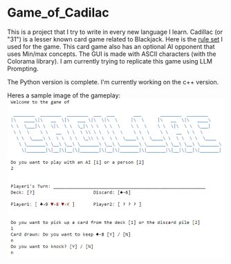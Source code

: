 # Game_of_Cadilac
This is a project that I try to write in every new language I learn. Cadillac (or "31") is a lesser known card game related to Blackjack. Here is the [rule set](https://www.coololdgames.com/card-games/gambling/thirty-one/) I used for the game. This card game also has an optional AI opponent that uses Min/max concepts. The GUI is made with ASCII characters (with the Colorama library). I am currently trying to replicate this game using LLM Prompting. 

The Python version is complete. I'm currently working on the c++ version.

Heres a sample image of the gameplay:
![alt text](https://github.com/Simha-Kalimipalli/Game-of-Cadillac/blob/main/Cadillac.png)

